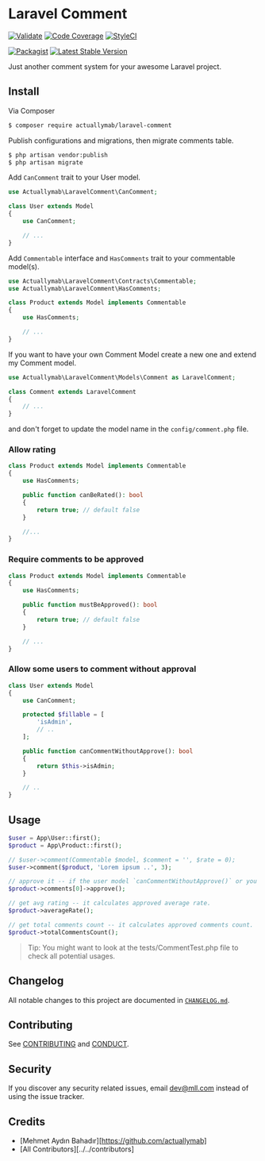 # Laravel Comment

[![Validate](https://github.com/mll-lab/laravel-comment/workflows/Validate/badge.svg)](https://github.com/mll-lab/laravel-comment/actions)
[![Code Coverage](https://codecov.io/gh/mll-lab/laravel-comment/branch/master/graph/badge.svg)](https://codecov.io/gh/mll-lab/laravel-comment)
[![StyleCI](https://github.styleci.io/repos/376801814/shield?branch=master&style=flat)](https://github.styleci.io/repos/376801814)

[![Packagist](https://img.shields.io/packagist/dt/mll-lab/laravel-comment.svg)](https://packagist.org/packages/mll-lab/laravel-comment)
[![Latest Stable Version](https://poser.pugx.org/mll-lab/laravel-comment/v/stable)](https://packagist.org/packages/mll-lab/laravel-comment)

Just another comment system for your awesome Laravel project.

## Install

Via Composer

```bash
$ composer require actuallymab/laravel-comment
```

Publish configurations and migrations, then migrate comments table.

```bash
$ php artisan vendor:publish
$ php artisan migrate
```

Add `CanComment` trait to your User model.

```php
use Actuallymab\LaravelComment\CanComment;

class User extends Model
{
    use CanComment;

    // ...
}

```

Add `Commentable` interface and `HasComments` trait to your commentable model(s).

```php
use Actuallymab\LaravelComment\Contracts\Commentable;
use Actuallymab\LaravelComment\HasComments;

class Product extends Model implements Commentable
{
    use HasComments;

    // ...
}
```

If you want to have your own Comment Model create a new one and extend my Comment model.

```php
use Actuallymab\LaravelComment\Models\Comment as LaravelComment;

class Comment extends LaravelComment
{
    // ...
}
```

and don't forget to update the model name in the `config/comment.php` file.

### Allow rating

```php
class Product extends Model implements Commentable
{
    use HasComments;

    public function canBeRated(): bool
    {
        return true; // default false
    }

    //...
}
```

### Require comments to be approved

```php
class Product extends Model implements Commentable
{
    use HasComments;

    public function mustBeApproved(): bool
    {
        return true; // default false
    }

    // ...
}
```

### Allow some users to comment without approval

```php
class User extends Model
{
    use CanComment;

    protected $fillable = [
        'isAdmin',
        // ..
    ];

    public function canCommentWithoutApprove(): bool
    {
        return $this->isAdmin;
    }

    // ..
}
```

## Usage

```php
$user = App\User::first();
$product = App\Product::first();

// $user->comment(Commentable $model, $comment = '', $rate = 0);
$user->comment($product, 'Lorem ipsum ..', 3);

// approve it -- if the user model `canCommentWithoutApprove()` or you don't use `mustBeApproved()`, it is not necessary
$product->comments[0]->approve();

// get avg rating -- it calculates approved average rate.
$product->averageRate();

// get total comments count -- it calculates approved comments count.
$product->totalCommentsCount();
```

> Tip: You might want to look at the tests/CommentTest.php file to check all potential usages.

## Changelog

All notable changes to this project are documented in [`CHANGELOG.md`](CHANGELOG.md).

## Contributing

See [CONTRIBUTING](CONTRIBUTING.md) and [CONDUCT](CONDUCT.md).

## Security

If you discover any security related issues, email dev@mll.com instead of using the issue tracker.

## Credits

- [Mehmet Aydın Bahadır][https://github.com/actuallymab]
- [All Contributors][../../contributors]
